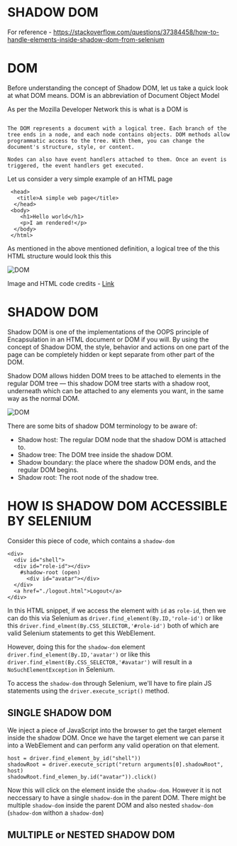 # SHADOW DOM
For reference - https://stackoverflow.com/questions/37384458/how-to-handle-elements-inside-shadow-dom-from-selenium

# DOM
Before understanding the concept of Shadow DOM, let us take a quick look at what DOM means. DOM is an abbreviation
of Document Object Model

As per the Mozilla Developer Network this is what is a DOM is

```The Document Object Model (DOM) connects web pages to scripts or programming languages by representing the structure of a document—such as the HTML representing a web page—in memory. Usually it refers to JavaScript, even though modeling HTML, SVG, or XML documents as objects are not part of the core JavaScript language.

The DOM represents a document with a logical tree. Each branch of the tree ends in a node, and each node contains objects. DOM methods allow programmatic access to the tree. With them, you can change the document's structure, style, or content.

Nodes can also have event handlers attached to them. Once an event is triggered, the event handlers get executed.
```


Let us consider a very simple example of an HTML page

```<html lang="en">
 <head>
   <title>A simple web page</title>
  </head>
 <body>
    <h1>Hello world</h1>
    <p>I am rendered!</p>
  </body>
 </html>
```

As mentioned in the above mentioned definition, a logical tree of the this HTML structure would look this this

![DOM](https://i0.wp.com/cosmocode.io/wp-content/uploads/2020/05/dom.png?resize=768%2C697&ssl=1)


Image and HTML code credits - [Link](https://cosmocode.io/how-to-interact-with-shadow-dom-in-selenium/)


# SHADOW DOM

Shadow DOM is one of the implementations of the OOPS principle of Encapsulation in an HTML document or DOM if you will.
By using the concept of Shadow DOM, the style, behavior and actions on one part of the page can be completely hidden
or kept separate from other part of the DOM.

Shadow DOM allows hidden DOM trees to be attached to elements in the regular DOM tree — this shadow DOM tree starts 
with a shadow root, underneath which can be attached to any elements you want, in the same way as the normal DOM.

![DOM](https://i2.wp.com/mdn.mozillademos.org/files/15788/shadow-dom.png)

There are some bits of shadow DOM terminology to be aware of:

- Shadow host: The regular DOM node that the shadow DOM is attached to.
- Shadow tree: The DOM tree inside the shadow DOM.
- Shadow boundary: the place where the shadow DOM ends, and the regular DOM begins.
- Shadow root: The root node of the shadow tree.


# HOW IS SHADOW DOM ACCESSIBLE BY SELENIUM

Consider this piece of code, which contains a `shadow-dom`

```buildoutcfg
<div>
  <div id="shell">
  <div id="role-id"></div>
    #shadow-root (open)
      <div id="avatar"></div>
  </div>
  <a href="./logout.html">Logout</a>
</div>
```
In this HTML snippet, if we access the element with `id` as `role-id`, then we can do this via Selenium as
`driver.find_element(By.ID,'role-id')` or like this `driver.find_elment(By.CSS_SELECTOR,'#role-id')`
both of which are valid Selenium statements to get this WebElement.

However, doing this for the `shadow-dom` element
`driver.find_element(By.ID,'avatar')` or like this `driver.find_elment(By.CSS_SELECTOR,'#avatar')`
will result in a `NoSuchElementException` in Selenium.

To access the `shadow-dom` through Selenium, we'll have to fire plain JS statements using the 
`driver.execute_script()` method.

## SINGLE SHADOW DOM

We inject a piece of JavaScript into the browser to get the target element inside the shadow DOM. 
Once we have the target element we can parse it into a WebElement and can perform any valid operation on that element.

```buildoutcfg
host = driver.find_element_by_id("shell"))
shadowRoot = driver.execute_script("return arguments[0].shadowRoot", host)
shadowRoot.find_elemen_by.id("avatar")).click()
```

Now this will click on the element inside the `shadow-dom`. However it is not neccessary to have a single `shadow-dom`
in the parent DOM. There might be multiple `shadow-dom` inside the parent DOM and also nested `shadow-dom` (`shadow-dom` withon
 a `shadow-dom`)


## MULTIPLE or NESTED SHADOW DOM

